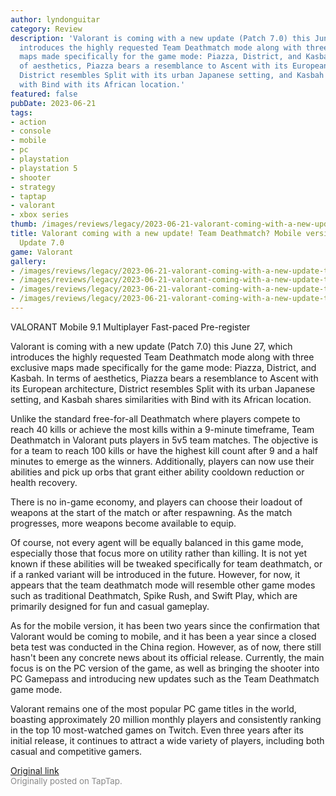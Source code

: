 ```yaml
---
author: lyndonguitar
category: Review
description: 'Valorant is coming with a new update (Patch 7.0) this June 27, which
  introduces the highly requested Team Deathmatch mode along with three exclusive
  maps made specifically for the game mode: Piazza, District, and Kasbah. In terms
  of aesthetics, Piazza bears a resemblance to Ascent with its European architecture,
  District resembles Split with its urban Japanese setting, and Kasbah shares similarities
  with Bind with its African location.'
featured: false
pubDate: 2023-06-21
tags:
- action
- console
- mobile
- pc
- playstation
- playstation 5
- shooter
- strategy
- taptap
- valorant
- xbox series
thumb: /images/reviews/legacy/2023-06-21-valorant-coming-with-a-new-update-team-deathmatch-mobile-version--valorant-update-70-0.avif
title: Valorant coming with a new update! Team Deathmatch? Mobile version? | Valorant
  Update 7.0
game: Valorant
gallery:
- /images/reviews/legacy/2023-06-21-valorant-coming-with-a-new-update-team-deathmatch-mobile-version--valorant-update-70-0.avif
- /images/reviews/legacy/2023-06-21-valorant-coming-with-a-new-update-team-deathmatch-mobile-version--valorant-update-70-1.avif
- /images/reviews/legacy/2023-06-21-valorant-coming-with-a-new-update-team-deathmatch-mobile-version--valorant-update-70-2.avif
- /images/reviews/legacy/2023-06-21-valorant-coming-with-a-new-update-team-deathmatch-mobile-version--valorant-update-70-3.avif
---
```

VALORANT Mobile
9.1
Multiplayer
Fast-paced
Pre-register

Valorant is coming with a new update (Patch 7.0) this June 27, which introduces the highly requested Team Deathmatch mode along with three exclusive maps made specifically for the game mode: Piazza, District, and Kasbah. In terms of aesthetics, Piazza bears a resemblance to Ascent with its European architecture, District resembles Split with its urban Japanese setting, and Kasbah shares similarities with Bind with its African location.

Unlike the standard free-for-all Deathmatch where players compete to reach 40 kills or achieve the most kills within a 9-minute timeframe, Team Deathmatch in Valorant puts players in 5v5 team matches. The objective is for a team to reach 100 kills or have the highest kill count after 9 and a half minutes to emerge as the winners. Additionally, players can now use their abilities and pick up orbs that grant either ability cooldown reduction or health recovery.

There is no in-game economy, and players can choose their loadout of weapons at the start of the match or after respawning. As the match progresses, more weapons become available to equip.

Of course, not every agent will be equally balanced in this game mode, especially those that focus more on utility rather than killing. It is not yet known if these abilities will be tweaked specifically for team deathmatch, or if a ranked variant will be introduced in the future. However, for now, it appears that the team deathmatch mode will resemble other game modes such as traditional Deathmatch, Spike Rush, and Swift Play, which are primarily designed for fun and casual gameplay.

As for the mobile version, it has been two years since the confirmation that Valorant would be coming to mobile, and it has been a year since a closed beta test was conducted in the China region. However, as of now, there still hasn't been any concrete news about its official release. Currently, the main focus is on the PC version of the game, as well as bringing the shooter into PC Gamepass and introducing new updates such as the Team Deathmatch game mode.

Valorant remains one of the most popular PC game titles in the world, boasting approximately 20 million monthly players and consistently ranking in the top 10 most-watched games on Twitch. Even three years after its initial release, it continues to attract a wide variety of players, including both casual and competitive gamers.

[Original link](https://www.taptap.io/post/5863347)<br><span style="font-size: 0.95em; color: #888;">Originally posted on TapTap.</span>
